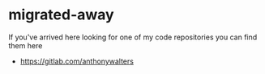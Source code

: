 # migrated-away

If you've arrived here looking for one of my code repositories you can find them here
- https://gitlab.com/anthonywalters
